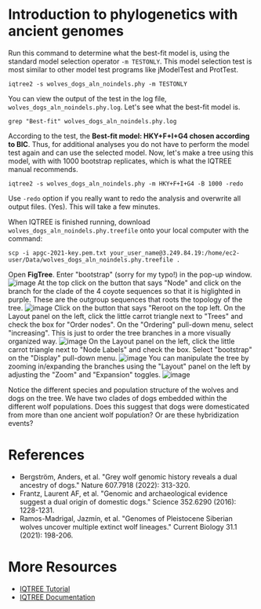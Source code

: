 # Introduction to phylogenetics with ancient genomes

Run this command to determine what the best-fit model is, using the standard model selection operator ```-m TESTONLY```. This model selection test is most similar to other model test programs like jModelTest and ProtTest. 
```
iqtree2 -s wolves_dogs_aln_noindels.phy -m TESTONLY
```
You can view the output of the test in the log file, ```wolves_dogs_aln_noindels.phy.log```. Let's see what the best-fit model is.
```
grep "Best-fit" wolves_dogs_aln_noindels.phy.log
```
According to the test, the **Best-fit model: HKY+F+I+G4 chosen according to BIC**. Thus, for additional analyses you do not have to perform the model test again and can use the selected model. Now, let's make a tree using this model, with with 1000 bootstrap replicates, which is what the IQTREE manual recommends.  
```
iqtree2 -s wolves_dogs_aln_noindels.phy -m HKY+F+I+G4 -B 1000 -redo
```

Use ```-redo``` option if you really want to redo the analysis and overwrite all output files. (Yes). This will take a few minutes.

When IQTREE is finished running, download ```wolves_dogs_aln_noindels.phy.treefile``` onto your local computer with the command:
```
scp -i apgc-2021-key.pem.txt your_user_name@3.249.84.19:/home/ec2-user/Data/wolves_dogs_aln_noindels.phy.treefile .
```
Open **FigTree**.
 Enter "bootstrap" (sorry for my typo!) in the pop-up window.
    ![image](https://github.com/lin-at/aDNA-workshop-phylogenetics/assets/68337277/7f633e10-b5eb-493a-ba11-a554e325c8ec)
At the top click on the button that says "Node" and click on the branch for the clade of the 4 coyote sequences so that it is higlighted in purple. These are the outgroup sequences that roots the topology of the tree.
![image](https://github.com/lin-at/aDNA-workshop-phylogenetics/assets/68337277/44e459e7-22f6-4a08-9e13-fd2480f2ac89)
Click on the button that says "Reroot  on the top left.
On the Layout panel on the left, click the little carrot triangle next to "Trees" and check the box  for "Order nodes". On the "Ordering" pull-down menu, select "increasing". This is just to order the tree branches in a more visually organized way.
![image](https://github.com/lin-at/aDNA-workshop-phylogenetics/assets/68337277/a322088d-634d-41e8-914a-40fdd51ce72f)
On the Layout panel on the left, click the little carrot triangle next to "Node Labels" and check the box. Select "bootstrap" on the "Display" pull-down menu. 
 ![image](https://github.com/lin-at/aDNA-workshop-phylogenetics/assets/68337277/5ee4bf4c-a7d9-4db7-9c0b-c2dc81d2ad70)
You can manipulate the tree by zooming in/expanding the branches using the "Layout" panel on the left by adjusting the "Zoom" and "Expansion" toggles.
  ![image](https://github.com/lin-at/aDNA-workshop-phylogenetics/assets/68337277/7064495c-239d-468b-9df3-d449b35777af)


Notice the different species and population structure of the wolves and dogs on the tree. We have two clades of dogs embedded within the different wolf populations. Does this suggest that dogs were domesticated from more than one ancient wolf population? Or are these hybridization events?

# References
* Bergström, Anders, et al. "Grey wolf genomic history reveals a dual ancestry of dogs." Nature 607.7918 (2022): 313-320.
* Frantz, Laurent AF, et al. "Genomic and archaeological evidence suggest a dual origin of domestic dogs." Science 352.6290 (2016): 1228-1231.
* Ramos-Madrigal, Jazmín, et al. "Genomes of Pleistocene Siberian wolves uncover multiple extinct wolf lineages." Current Biology 31.1 (2021): 198-206.
# More Resources
* <a href="http://www.iqtree.org/doc/Tutorial">IQTREE Tutorial</a>
* <a href="http://www.iqtree.org/doc/">IQTREE Documentation</a>

